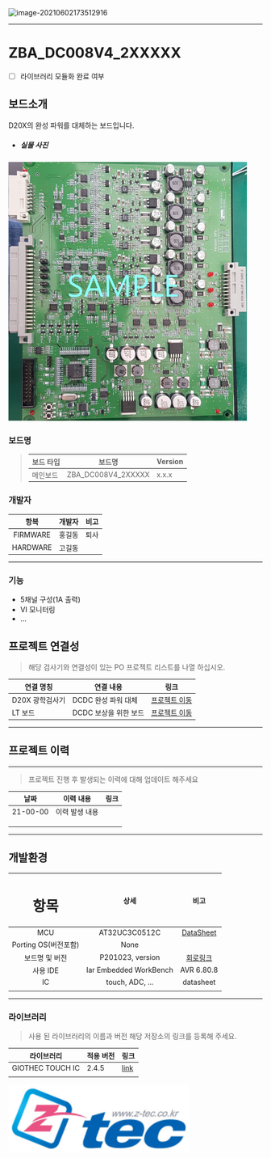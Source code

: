 <img src="https://github.com/ZTEC-PROJECT/Template/blob/master/res/slogan.png" alt="image-20210602173512916" style="zoom:100%;" />

------

<!-- 보드명을 h1으로 입력해주세요 -->

# ZBA_DC008V4_2XXXXX

 

- [ ] 라이브러리 모듈화 완료 여부



## 보드소개

<!-- 보드에 대한 간단한 소개를 입력해주세요. 역할, 사용목적 등 -->

D20X의 완성 파워를 대체하는 보드입니다.



<!-- 보드의 실물사진을 업로드해주세요 readme_resource 폴더내 'Board'라는 이름으로 저장하시면 됩니다. Default:Board.jpg  -->

- ##### 실물 사진 

 [<img src="readme_resource/Board.jpg" style="zoom: 50%;" />]()

### 보드명 

<!-- Table의 빈칸을 채워주세요 -->

> | 보드 타입 | 보드명             | Version |
> | --------- | ------------------ | :------ |
> | 메인보드  | ZBA_DC008V4_2XXXXX | x.x.x   |



### 개발자

<!-- 펌웨어 개발한 사람이 누구인지를 적어주세요 -->

|   항복   | 개발자 | 비고 |
| :------: | :----: | :--: |
| FIRMWARE | 홍길동 | 퇴사 |
| HARDWARE | 고길동 |      |

------

### 기능

<!-- 보드 및 펌웨어 기능에 대해서 나열해 주세요 -->

* 5채널 구성(1A 출력)
* VI 모니터링
* ...



## 프로젝트 연결성

<!-- 해당 보드가 사용된 모든 프로젝트를 추가해주세요. 또는 다른 보드와 통신이 된다면 통신되는 보드들도 추가해 주세요 -->

> 해당 검사기와 연결성이 있는 PO 프로젝트 리스트를 나열 하십시오.

| 연결 명칭                                                    | 연결 내용                                         | 링크                                                         |
| ------------------------------------------------------------ | ------------------------------------------------- | ------------------------------------------------------------ |
| <!--본프로젝트명을 입력하세요-->D20X 광학검사기              | <!--연결내용을 입력하세요-->DCDC 완성 파워 대체   | <!-- 프로젝트 링크를 등록해주세요-->[프로젝트 이동](www.naver.com) |
| <!--다른 보드와 연결되는 보드가 있다면 추가해주세요-->LT 보드 | <!--연결내용을 입력하세요-->DCDC 보상을 위한 보드 | [프로젝트 이동](www.naver.com)                               |



------

## 프로젝트 이력

------

> 프로젝트 진행 후 발생되는 이력에 대해 업데이트 해주세요

| 날짜     | 이력 내용      | 링크 |
| -------- | -------------- | ---- |
| 21-00-00 | 이력 발생 내용 |      |
|          |                |      |
|          |                |      |
|          |                |      |

------

## 개발환경

<!-- 해당항목의 빈칸을 채워주세요. 해당사항이 없을 경우 ' - '나 'None'으로 표시바랍니다. -->

|    <h1> 항목</h1>    |          상세          |     비고      |
| :------------------: | :--------------------: | :-----------: |
|         MCU          |     AT32UC3C0512C      | [DataSheet]() |
| Porting OS(버전포함) |          None          |               |
|    보드명 및 버전    |    P201023, version    | [회로링크]()  |
|       사용 IDE       | Iar Embedded WorkBench |  AVR 6.80.8   |
|          IC          |    touch, ADC, ...     |   datasheet   |
|                      |                        |               |

----

### 라이브러리

> 사용 된 라이브러리의 이름과 버전 해당 저장소의 링크를 등록해 주세요.

| 라이브러리       | 적용 버전 | 링크     |
| ---------------- | --------- | -------- |
| GIOTHEC TOUCH IC | 2.4.5     | [link]() |
|                  |           |          |













<img src="readme_resource/CI.png" style="zoom:150%;" />



[FW]: https://github.com/Lab1-FW/21P099LGD-GM-AUTO-LA107WF1-SLJ1-U21-FI-WING-BOARD
[touch]: 내PC\cloudium서버(U:)\연구1팀\연구팀공유폴더\6_PROJECT\Project_2021\9_LGDWing\FI검사기\P161_LGDGM_LA154WU1-SLJ1_FI_50EA\도면

[setimg]: res/System.jpg

